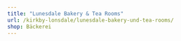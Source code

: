 ```yaml
---
title: "Lunesdale Bakery & Tea Rooms"
url: /kirkby-lonsdale/lunesdale-bakery-und-tea-rooms/
shop: Bäckerei
---
```

